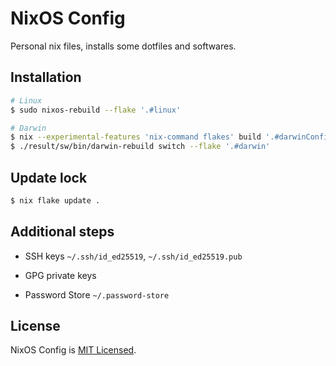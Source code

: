 # NixOS Config

Personal nix files, installs some dotfiles and softwares.

## Installation

```sh
# Linux
$ sudo nixos-rebuild --flake '.#linux'

# Darwin
$ nix --experimental-features 'nix-command flakes' build '.#darwinConfigurations.darwin.system'
$ ./result/sw/bin/darwin-rebuild switch --flake '.#darwin'
```

## Update lock

```sh
$ nix flake update .
```

## Additional steps

- SSH keys `~/.ssh/id_ed25519`, `~/.ssh/id_ed25519.pub`

- GPG private keys

- Password Store `~/.password-store`

## License

NixOS Config is [MIT Licensed](./LICENSE).
